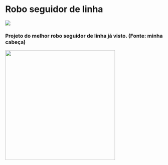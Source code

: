 # Robo seguidor de linha
<div>
<img src= "https://user-images.githubusercontent.com/107706237/192892144-88eb97ef-7f93-436e-90f2-e7890cd6009f.png">
</div>

### Projeto do melhor robo seguidor de linha já visto. (Fonte: minha cabeça)


<div>
  <img src="https://media.tenor.com/9ItR8nSuxE0AAAAC/thumbs-up-computer.gif" width="350">
</div
